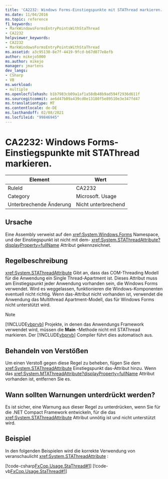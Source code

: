 ```yaml
---
title: 'CA2232: Windows Forms-Einstiegspunkte mit STAThread markieren.'
ms.date: 11/04/2016
ms.topic: reference
f1_keywords:
- MarkWindowsFormsEntryPointsWithStaThread
- CA2232
helpviewer_keywords:
- CA2232
- MarkWindowsFormsEntryPointsWithStaThread
ms.assetid: a3c95130-8e7f-4419-9fcd-b67d077e8efb
author: mikejo5000
ms.author: mikejo
manager: jmartens
dev_langs:
- CSharp
- VB
ms.workload:
- multiple
ms.openlocfilehash: b1b7983cb09a1af1a58db48b9ad594f2936d611f
ms.sourcegitcommit: ae6d47b09a439cd0e13180f5e89510e3e347fd47
ms.translationtype: MT
ms.contentlocale: de-DE
ms.lasthandoff: 02/08/2021
ms.locfileid: "99846945"
---
```

# <a name="ca2232-mark-windows-forms-entry-points-with-stathread"></a>CA2232: Windows Forms-Einstiegspunkte mit STAThread markieren.

|Element|Wert|
|-|-|
|RuleId|CA2232|
|Category|Microsoft. Usage|
|Unterbrechende Änderung|Nicht unterbrechend|

## <a name="cause"></a>Ursache
Eine Assembly verweist auf den <xref:System.Windows.Forms> Namespace, und der Einstiegspunkt ist nicht mit dem- <xref:System.STAThreadAttribute?displayProperty=fullName> Attribut gekennzeichnet.

## <a name="rule-description"></a>Regelbeschreibung
 <xref:System.STAThreadAttribute> Gibt an, dass das COM-Threading Modell für die Anwendung ein Single Thread-Apartment ist. Dieses Attribut muss am Einstiegspunkt jeder Anwendung vorhanden sein, die Windows Forms verwendet. Wird es weggelassen, funktionieren die Windows-Komponenten eventuell nicht richtig. Wenn das-Attribut nicht vorhanden ist, verwendet die Anwendung das Multithread Apartment-Modell, das für Windows Forms nicht unterstützt wird.

> [!NOTE]
> [!INCLUDE[vbprvb](../code-quality/includes/vbprvb_md.md)] Projekte, in denen das Anwendungs Framework verwendet wird, müssen die **Main** -Methode nicht mit STAThread markieren. Der [!INCLUDE[vbprvb](../code-quality/includes/vbprvb_md.md)] Compiler führt dies automatisch aus.

## <a name="how-to-fix-violations"></a>Behandeln von Verstößen
Um einen Verstoß gegen diese Regel zu beheben, fügen Sie dem <xref:System.STAThreadAttribute> Einstiegspunkt das-Attribut hinzu. Wenn das <xref:System.MTAThreadAttribute?displayProperty=fullName> Attribut vorhanden ist, entfernen Sie es.

## <a name="when-to-suppress-warnings"></a>Wann sollten Warnungen unterdrückt werden?
Es ist sicher, eine Warnung aus dieser Regel zu unterdrücken, wenn Sie für die .NET Compact Framework entwickeln, für die das <xref:System.STAThreadAttribute> Attribut unnötig ist und nicht unterstützt wird.

## <a name="example"></a>Beispiel
In den folgenden Beispielen wird die korrekte Verwendung von veranschaulicht <xref:System.STAThreadAttribute> :

[!code-csharp[FxCop.Usage.StaThread#1](../code-quality/codesnippet/CSharp/ca2232-mark-windows-forms-entry-points-with-stathread_1.cs)]
[!code-vb[FxCop.Usage.StaThread#1](../code-quality/codesnippet/VisualBasic/ca2232-mark-windows-forms-entry-points-with-stathread_1.vb)]
